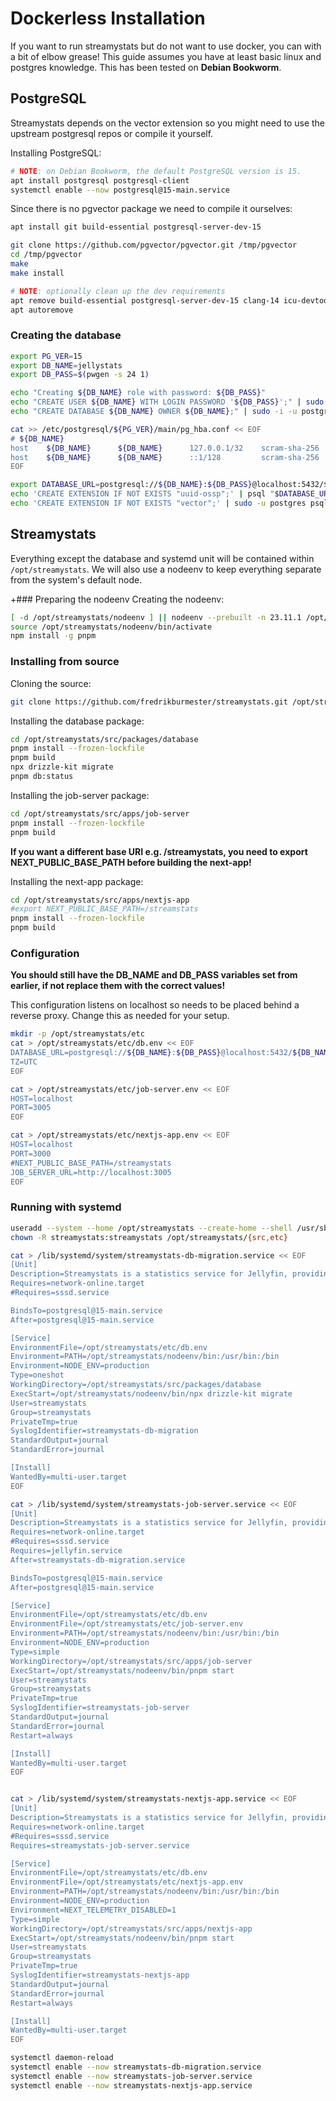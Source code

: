 # Dockerless Installation

If you want to run streamystats but do not want to use docker, you can with a bit of elbow grease! This guide assumes you have at least basic linux and postgres knowledge.
This has been tested on **Debian Bookworm**.

## PostgreSQL

Streamystats depends on the vector extension so you might need to use the upstream postgresql repos or compile it yourself.

Installing PostgreSQL:
```bash
# NOTE: on Debian Bookworm, the default PostgreSQL version is 15.
apt install postgresql postgresql-client
systemctl enable --now postgresql@15-main.service
```

Since there is no pgvector package we need to compile it ourselves:
```bash
apt install git build-essential postgresql-server-dev-15

git clone https://github.com/pgvector/pgvector.git /tmp/pgvector
cd /tmp/pgvector
make
make install

# NOTE: optionally clean up the dev requirements
apt remove build-essential postgresql-server-dev-15 clang-14 icu-devtools lib32gcc-s1 lib32stdc++6 libc6-i386 libclang-common-14-dev libclang-cpp14 libclang-rt-14-dev libclang1-14 libcurl3-nss libffi-dev libgc1 libicu-dev libncurses-dev libncurses6 libobjc-12-dev libobjc4 libpfm4 libpq-dev libtinfo-dev libxml2-dev libyaml-0-2 libz3-dev llvm-14 llvm-14-dev llvm-14-linker-tools llvm-14-runtime llvm-14-tools nss-plugin-pem postgresql-server-dev-15 python3-pygments python3-yaml
apt autoremove
```

### Creating the database

```bash
export PG_VER=15
export DB_NAME=jellystats
export DB_PASS=$(pwgen -s 24 1)

echo "Creating ${DB_NAME} role with password: ${DB_PASS}"
echo "CREATE USER ${DB_NAME} WITH LOGIN PASSWORD '${DB_PASS}';" | sudo -i -u postgres psql
echo "CREATE DATABASE ${DB_NAME} OWNER ${DB_NAME};" | sudo -i -u postgres psql

cat >> /etc/postgresql/${PG_VER}/main/pg_hba.conf << EOF
# ${DB_NAME}
host    ${DB_NAME}      ${DB_NAME}      127.0.0.1/32    scram-sha-256
host    ${DB_NAME}      ${DB_NAME}      ::1/128         scram-sha-256
EOF

export DATABASE_URL=postgresql://${DB_NAME}:${DB_PASS}@localhost:5432/${DB_NAME}
echo 'CREATE EXTENSION IF NOT EXISTS "uuid-ossp";' | psql "$DATABASE_URL"
echo 'CREATE EXTENSION IF NOT EXISTS "vector";' | sudo -u postgres psql -d ${DB_NAME} # NOTE: need super user
```

## Streamystats

Everything except the database and systemd unit will be contained within `/opt/streamystats`. We will also use a nodeenv to keep everything separate from the system's default node.

+### Preparing the nodeenv
Creating the nodeenv:
```bash
[ -d /opt/streamystats/nodeenv ] || nodeenv --prebuilt -n 23.11.1 /opt/streamystats/nodeenv
source /opt/streamystats/nodeenv/bin/activate
npm install -g pnpm
```

### Installing from source
Cloning the source:
```bash
git clone https://github.com/fredrikburmester/streamystats.git /opt/streamystats/src
```

Installing the database package:
```bash
cd /opt/streamystats/src/packages/database
pnpm install --frozen-lockfile
pnpm build
npx drizzle-kit migrate
pnpm db:status
```

Installing the job-server package:
```bash
cd /opt/streamystats/src/apps/job-server
pnpm install --frozen-lockfile
pnpm build
```

**If you want a different base URI e.g. /streamystats, you need to export NEXT_PUBLIC_BASE_PATH before building the next-app!**

Installing the next-app package:
```bash
cd /opt/streamystats/src/apps/nextjs-app
#export NEXT_PUBLIC_BASE_PATH=/streamstats
pnpm install --frozen-lockfile
pnpm build
```

### Configuration

**You should still have the DB_NAME and DB_PASS variables set from earlier, if not replace them with the correct values!**

This configuration listens on localhost so needs to be placed behind a reverse proxy. Change this as needed for your setup.

```bash
mkdir -p /opt/streamystats/etc
cat > /opt/streamystats/etc/db.env << EOF
DATABASE_URL=postgresql://${DB_NAME}:${DB_PASS}@localhost:5432/${DB_NAME}
TZ=UTC
EOF

cat > /opt/streamystats/etc/job-server.env << EOF
HOST=localhost
PORT=3005
EOF

cat > /opt/streamystats/etc/nextjs-app.env << EOF
HOST=localhost
PORT=3000
#NEXT_PUBLIC_BASE_PATH=/streamystats
JOB_SERVER_URL=http://localhost:3005
EOF
```

### Running with systemd
```bash
useradd --system --home /opt/streamystats --create-home --shell /usr/sbin/nologin --user-group streamystats
chown -R streamystats:streamystats /opt/streamystats/{src,etc}

cat > /lib/systemd/system/streamystats-db-migration.service << EOF
[Unit]
Description=Streamystats is a statistics service for Jellyfin, providing analytics and data visualization.
Requires=network-online.target
#Requires=sssd.service

BindsTo=postgresql@15-main.service
After=postgresql@15-main.service

[Service]
EnvironmentFile=/opt/streamystats/etc/db.env
Environment=PATH=/opt/streamystats/nodeenv/bin:/usr/bin:/bin
Environment=NODE_ENV=production
Type=oneshot
WorkingDirectory=/opt/streamystats/src/packages/database
ExecStart=/opt/streamystats/nodeenv/bin/npx drizzle-kit migrate
User=streamystats
Group=streamystats
PrivateTmp=true
SyslogIdentifier=streamystats-db-migration
StandardOutput=journal
StandardError=journal

[Install]
WantedBy=multi-user.target
EOF

cat > /lib/systemd/system/streamystats-job-server.service << EOF
[Unit]
Description=Streamystats is a statistics service for Jellyfin, providing analytics and data visualization.
Requires=network-online.target
#Requires=sssd.service
Requires=jellyfin.service
After=streamystats-db-migration.service

BindsTo=postgresql@15-main.service
After=postgresql@15-main.service

[Service]
EnvironmentFile=/opt/streamystats/etc/db.env
EnvironmentFile=/opt/streamystats/etc/job-server.env
Environment=PATH=/opt/streamystats/nodeenv/bin:/usr/bin:/bin
Environment=NODE_ENV=production
Type=simple
WorkingDirectory=/opt/streamystats/src/apps/job-server
ExecStart=/opt/streamystats/nodeenv/bin/pnpm start
User=streamystats
Group=streamystats
PrivateTmp=true
SyslogIdentifier=streamystats-job-server
StandardOutput=journal
StandardError=journal
Restart=always

[Install]
WantedBy=multi-user.target
EOF


cat > /lib/systemd/system/streamystats-nextjs-app.service << EOF
[Unit]
Description=Streamystats is a statistics service for Jellyfin, providing analytics and data visualization.
Requires=network-online.target
#Requires=sssd.service
Requires=streamystats-job-server.service

[Service]
EnvironmentFile=/opt/streamystats/etc/db.env
EnvironmentFile=/opt/streamystats/etc/nextjs-app.env
Environment=PATH=/opt/streamystats/nodeenv/bin:/usr/bin:/bin
Environment=NODE_ENV=production
Environment=NEXT_TELEMETRY_DISABLED=1
Type=simple
WorkingDirectory=/opt/streamystats/src/apps/nextjs-app
ExecStart=/opt/streamystats/nodeenv/bin/pnpm start
User=streamystats
Group=streamystats
PrivateTmp=true
SyslogIdentifier=streamystats-nextjs-app
StandardOutput=journal
StandardError=journal
Restart=always

[Install]
WantedBy=multi-user.target
EOF

systemctl daemon-reload
systemctl enable --now streamystats-db-migration.service
systemctl enable --now streamystats-job-server.service
systemctl enable --now streamystats-nextjs-app.service
```
